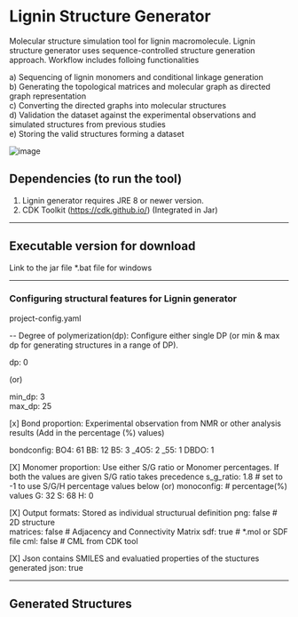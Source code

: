 # Lignin Structure Generator
Molecular structure simulation tool for lignin macromolecule. Lignin structure generator uses sequence-controlled structure generation approach. Workflow includes folloing functionalities <br>

a) Sequencing of lignin monomers and conditional linkage generation <br>
b) Generating the topological matrices and molecular graph as directed graph representation <br>
c) Converting the directed graphs into molecular structures <br>
d) Validation the dataset against the experimental observations and simulated structures from previous studies <br>
e) Storing the valid structures forming a dataset <br>

![image](https://user-images.githubusercontent.com/18223595/129066004-aba60238-de43-41b0-b802-9f9518cd94c2.png)




## Dependencies (to run the tool)
1) Lignin generator requires JRE 8 or newer version.
2) CDK Toolkit (https://cdk.github.io/)   (Integrated in Jar)

---

## Executable version for download
Link to the jar file
*.bat file for windows

---

### Configuring structural features for Lignin generator
project-config.yaml

-- Degree of polymerization(dp): Configure either single DP (or min & max dp for generating structures in a range of DP).

dp: 0

(or)

min_dp: 3<br>
max_dp: 25

[x] Bond proportion: Experimental observation from NMR or other analysis results (Add in the percentage (%) values)

bondconfig: 
  BO4: 61
  BB: 12
  B5: 3
  _4O5: 2
  _55: 1
  DBDO: 1

[X] Monomer proportion: Use either S/G ratio or Monomer percentages. If both the values are given S/G ratio takes precedence
s_g_ratio: 1.8      # set to -1 to use S/G/H percentage values below
(or)
monoconfig:  # percentage(%) values
  G: 32
  S: 68
  H: 0

[X] Output formats:  Stored as individual structurual definition
png: false   # 2D structure  
matrices: false   # Adjacency and Connectivity Matrix
sdf: true   # *.mol or SDF file
cml: false  # CML from CDK tool

[X] Json contains SMILES and evaluatied properties of the stuctures generated
json: true

---

## Generated Structures


   
   




